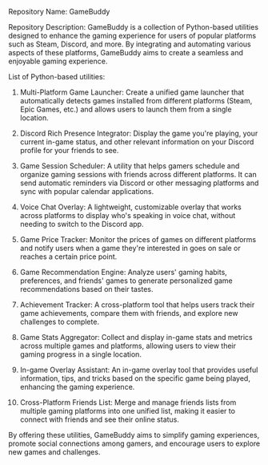 Repository Name: GameBuddy

Repository Description: GameBuddy is a collection of Python-based utilities designed to enhance the gaming experience for users of popular platforms such as Steam, Discord, and more. By integrating and automating various aspects of these platforms, GameBuddy aims to create a seamless and enjoyable gaming experience.

List of Python-based utilities:

1. Multi-Platform Game Launcher: Create a unified game launcher that automatically detects games installed from different platforms (Steam, Epic Games, etc.) and allows users to launch them from a single location.

2. Discord Rich Presence Integrator: Display the game you're playing, your current in-game status, and other relevant information on your Discord profile for your friends to see.

3. Game Session Scheduler: A utility that helps gamers schedule and organize gaming sessions with friends across different platforms. It can send automatic reminders via Discord or other messaging platforms and sync with popular calendar applications.

4. Voice Chat Overlay: A lightweight, customizable overlay that works across platforms to display who's speaking in voice chat, without needing to switch to the Discord app.

5. Game Price Tracker: Monitor the prices of games on different platforms and notify users when a game they're interested in goes on sale or reaches a certain price point.

6. Game Recommendation Engine: Analyze users' gaming habits, preferences, and friends' games to generate personalized game recommendations based on their tastes.

7. Achievement Tracker: A cross-platform tool that helps users track their game achievements, compare them with friends, and explore new challenges to complete.

8. Game Stats Aggregator: Collect and display in-game stats and metrics across multiple games and platforms, allowing users to view their gaming progress in a single location.

9. In-game Overlay Assistant: An in-game overlay tool that provides useful information, tips, and tricks based on the specific game being played, enhancing the gaming experience.

10. Cross-Platform Friends List: Merge and manage friends lists from multiple gaming platforms into one unified list, making it easier to connect with friends and see their online status.

By offering these utilities, GameBuddy aims to simplify gaming experiences, promote social connections among gamers, and encourage users to explore new games and challenges.
